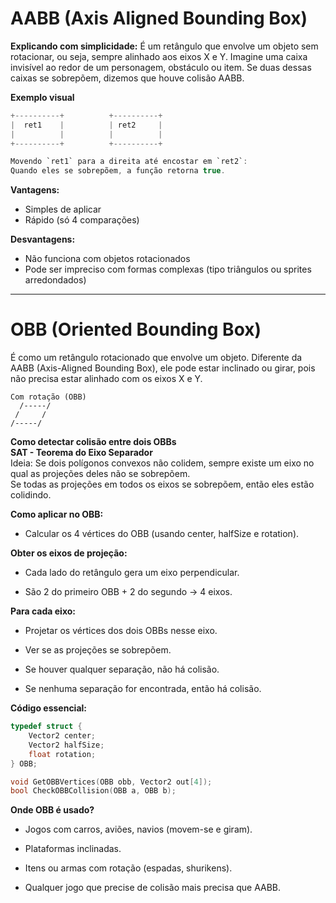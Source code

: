 # AABB (Axis Aligned Bounding Box)
**Explicando com simplicidade:**
É um retângulo que envolve um objeto sem rotacionar, ou seja, sempre alinhado aos eixos X e Y. Imagine uma caixa invisível ao redor de um personagem, obstáculo ou item. Se duas dessas caixas se sobrepõem, dizemos que houve colisão AABB.

**Exemplo visual**
```Kotlin
+----------+          +----------+
|  ret1    |          | ret2     |
|          |          |          |
+----------+          +----------+

Movendo `ret1` para a direita até encostar em `ret2`:
Quando eles se sobrepõem, a função retorna true.
```
**Vantagens:** <br/>
- Simples de aplicar<br/>
- Rápido (só 4 comparações)<br/>

**Desvantagens:** <br/>
- Não funciona com objetos rotacionados<br/>
- Pode ser impreciso com formas complexas (tipo triângulos ou sprites arredondados)<br/>

----------------------------------------------------------------------------------------------------------------------------------------------------------------------------------------------
# OBB (Oriented Bounding Box)
É como um retângulo rotacionado que envolve um objeto. Diferente da AABB (Axis-Aligned Bounding Box), ele pode estar inclinado ou girar, pois não precisa estar alinhado com os eixos X e Y.
```
Com rotação (OBB)
  /-----/
 /     /
/-----/
```
**Como detectar colisão entre dois OBBs**<br/>
**SAT - Teorema do Eixo Separador**<br/>
Ideia: Se dois polígonos convexos não colidem, sempre existe um eixo no qual as projeções deles não se sobrepõem.<br/>
Se todas as projeções em todos os eixos se sobrepõem, então eles estão colidindo.<br/>

**Como aplicar no OBB:**<br/>
- Calcular os 4 vértices do OBB (usando center, halfSize e rotation).<br/>

**Obter os eixos de projeção:**<br/>

- Cada lado do retângulo gera um eixo perpendicular.<br/>

- São 2 do primeiro OBB + 2 do segundo → 4 eixos.<br/>

**Para cada eixo:**<br/>

- Projetar os vértices dos dois OBBs nesse eixo.<br/>

- Ver se as projeções se sobrepõem.<br/>

- Se houver qualquer separação, não há colisão.<br/>

- Se nenhuma separação for encontrada, então há colisão.<br/>

**Código essencial:** 
```C
typedef struct {
    Vector2 center;
    Vector2 halfSize;
    float rotation;
} OBB;

void GetOBBVertices(OBB obb, Vector2 out[4]);
bool CheckOBBCollision(OBB a, OBB b);
```

**Onde OBB é usado?**<br/>
- Jogos com carros, aviões, navios (movem-se e giram).<br/>

- Plataformas inclinadas.<br/>

- Itens ou armas com rotação (espadas, shurikens).<br/>

- Qualquer jogo que precise de colisão mais precisa que AABB.<br/>


